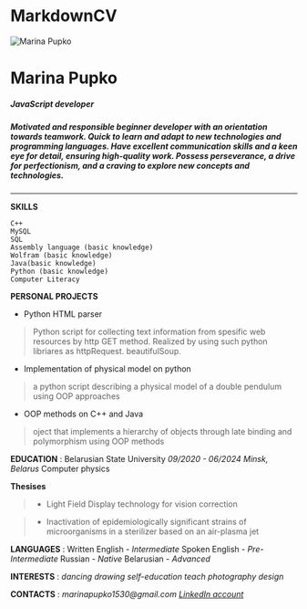 # MarkdownCV
![Marina Pupko](https://github.com/MarinaPupko/MarkdownCV/blob/main/logo.PNG)
# Marina Pupko
##### JavaScript developer
##### Motivated and responsible beginner developer with an orientation towards teamwork. Quick to learn and adapt to new technologies and programming languages. Have excellent communication skills and a keen eye for detail, ensuring high-quality work. Possess perseverance, a drive for perfectionism, and a craving to explore new concepts and technologies.
---
__SKILLS__
```
C++ 
MySQL 
SQL
Assembly language (basic knowledge)
Wolfram (basic knowledge)
Java(basic knowledge)
Python (basic knowledge) 
Computer Literacy
```
__PERSONAL PROJECTS__
* Python HTML parser
>Python script for collecting text information from spesific web resources by http GET method. Realized by using such python libriares as httpRequest. beautifulSoup.

* Implementation of physical model on python
>a python script describing a physical model of a double pendulum using OOP approaches 

* OOP methods on C++ and Java
>oject that implements a hierarchy of objects through late binding and polymorphism using OOP methods

__EDUCATION__
: Belarusian State University _09/2020 - 06/2024 Minsk, Belarus_
Computer physics

__Thesises__
>* Light Field Display technology for vision correction

>* Inactivation of epidemiologically significant strains of microorganisms in a sterilizer based on an air-plasma jet

__LANGUAGES__
: Written English - _Intermediate_
Spoken English - _Pre-Intermediate_
Russian - _Native_
Belarusian - _Advanced_

__INTERESTS__
: _dancing 
drawing 
self-education 
teach 
photography 
design_

__CONTACTS__
: _marinapupko1530@gmail.com_
[_LinkedIn account_](https://linkedin.com/in/marina-pupko/)

